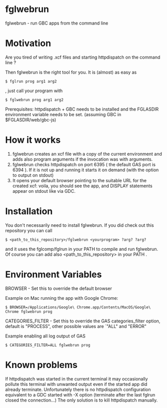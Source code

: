 # fglwebrun
fglwebrun - run GBC apps from the command line

# Motivation

Are you tired of writing .xcf files and starting httpdispatch on the command line ?

Then fglwebrun is the right tool for you.
It is (almost) as easy as 
```
$ fglrun prog arg1 arg2
```
, just call your program with

```
$ fglwebrun prog arg1 arg2
```

Prerequisites:
httpdispatch + GBC needs to be installed and
the FGLASDIR environment variable needs to be set.
(assuming GBC in $FGLASDIR/web/gbc-js)

# How it works

1. fglwebrun creates an xcf file with a copy of the current environment and adds also program arguments if the invocation was with arguments.
2. fglwebrun checks httpdispatch on port 6395 ( the default GAS port is 6394 ).
If it is not up and running it starts it on demand (with the option to output on stdout) 
3. It opens your default browser pointing to the suitable URL for the created xcf: voila, you should see the app, and DISPLAY statements appear on stdout like via GDC.

# Installation

You don't necessarily need to install fglwebrun.
If you did check out this repository you can call
```
$ <path_to_this_repository>/fglwebrun <yourprogram> ?arg? ?arg?
```
and it uses the fglcomp/fglrun in your PATH to compile and run fglwebrun.
Of course you can add also <path_to_this_repository> in your PATH .

# Environment Variables

BROWSER - Set this to override the default browser

Example on Mac running the app with Google Chrome:
```
$ BROWSER=/Applications/Google\ Chrome.app/Contents/MacOS/Google\ Chrome fglwebrun prog
```

CATEGORIES_FILTER - Set this to override the GAS categories_filter option,
default is "PROCESS", other possible values are `"ALL" and "ERROR"

Example enabling all log output of GAS
```
$ CATEGORIES_FILTER=ALL fglwebrun prog
```

# Known problems

If httpdispatch was started in the current terminal it may occasionally pollute this terminal with unwanted output even if the started app did already terminate.
Unfortunately there is no httpdispatch configuration equivalent to a GDC started with -X option (terminate after the last fglrun closed the connection...)
The only solution is to kill httpdispatch manually.

